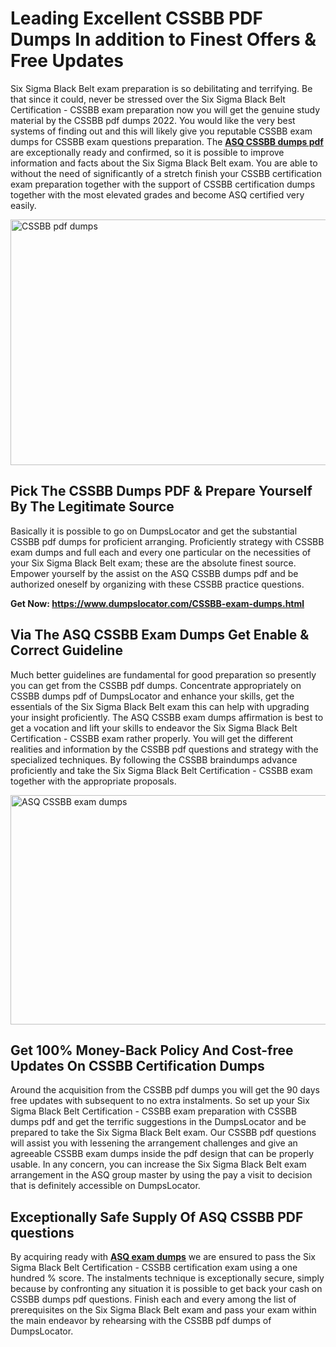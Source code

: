 <h1><strong>Leading Excellent CSSBB PDF Dumps In addition to Finest Offers &amp; Free Updates</strong></h1>
<p>Six Sigma Black Belt exam preparation is so debilitating and terrifying. Be that since it could, never be stressed over the Six Sigma Black Belt Certification - CSSBB exam preparation now you will get the genuine study material by the CSSBB pdf dumps 2022. You would like the very best systems of finding out and this will likely give you reputable CSSBB exam dumps for CSSBB exam questions preparation. The <strong><a href="https://www.dumpslocator.com/CSSBB-exam-dumps.html">ASQ CSSBB dumps pdf</a></strong> are exceptionally ready and confirmed, so it is possible to improve information and facts about the Six Sigma Black Belt exam. You are able to without the need of significantly of a stretch finish your CSSBB certification exam preparation together with the support of CSSBB certification dumps together with the most elevated grades and become ASQ certified very easily.</p>
<p><img src="https://i.ibb.co/SKhFh8d/Pastel-Purple-Computer-UI-Class-Syllabus-Education-Presentation.png" alt="CSSBB pdf dumps" width="700" height="393" /></p>
<h2><strong>Pick The CSSBB Dumps PDF &amp; Prepare Yourself By The Legitimate Source</strong></h2>
<p>Basically it is possible to go on DumpsLocator and get the substantial CSSBB pdf dumps for proficient arranging. Proficiently strategy with CSSBB exam dumps and full each and every one particular on the necessities of your Six Sigma Black Belt exam; these are the absolute finest source. Empower yourself by the assist on the ASQ CSSBB dumps pdf and be authorized oneself by organizing with these CSSBB practice questions.</p>
<p><strong>Get Now: <a href="https://www.dumpslocator.com/CSSBB-exam-dumps.html">https://www.dumpslocator.com/CSSBB-exam-dumps.html</a></strong></p>
<h2><strong>Via The ASQ CSSBB Exam Dumps Get Enable &amp; Correct Guideline</strong></h2>
<p>Much better guidelines are fundamental for good preparation so presently you can get from the CSSBB pdf dumps. Concentrate appropriately on CSSBB dumps pdf of DumpsLocator and enhance your skills, get the essentials of the Six Sigma Black Belt exam this can help with upgrading your insight proficiently. The ASQ CSSBB exam dumps affirmation is best to get a vocation and lift your skills to endeavor the Six Sigma Black Belt Certification - CSSBB exam rather properly. You will get the different realities and information by the CSSBB pdf questions and strategy with the specialized techniques. By following the CSSBB braindumps advance proficiently and take the Six Sigma Black Belt Certification - CSSBB exam together with the appropriate proposals.</p>
<p><a href="https://www.dumpslocator.com/CSSBB-exam-dumps.html"><img src="https://i.ibb.co/NtZbgjG/Blue-and-White-Medical-Dental-Clinic-Facebook-Ad.png" alt="ASQ CSSBB exam dumps" width="700" height="367" /></a></p>
<h2><strong>Get 100% Money-Back Policy And Cost-free Updates On CSSBB Certification Dumps</strong></h2>
<p>Around the acquisition from the CSSBB pdf dumps you will get the 90 days free updates with subsequent to no extra instalments. So set up your Six Sigma Black Belt Certification - CSSBB exam preparation with CSSBB dumps pdf and get the terrific suggestions in the DumpsLocator and be prepared to take the Six Sigma Black Belt exam. Our CSSBB pdf questions will assist you with lessening the arrangement challenges and give an agreeable CSSBB exam dumps inside the pdf design that can be properly usable. In any concern, you can increase the Six Sigma Black Belt exam arrangement in the ASQ group master by using the pay a visit to decision that is definitely accessible on DumpsLocator.</p>
<h2><strong>Exceptionally Safe Supply Of ASQ CSSBB PDF questions</strong></h2>
<p>By acquiring ready with <strong><a href="https://www.dumpslocator.com/asq-exams.html">ASQ exam dumps</a></strong> we are ensured to pass the Six Sigma Black Belt Certification - CSSBB certification exam using a one hundred % score. The instalments technique is exceptionally secure, simply because by confronting any situation it is possible to get back your cash on CSSBB dumps pdf questions. Finish each and every among the list of prerequisites on the Six Sigma Black Belt exam and pass your exam within the main endeavor by rehearsing with the CSSBB pdf dumps of DumpsLocator.</p>
